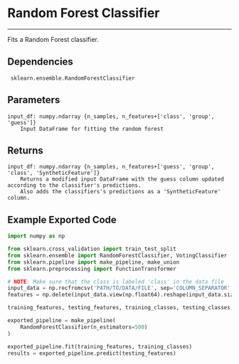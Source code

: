 # Random Forest Classifier
* * *

Fits a Random Forest classifier.

## Dependencies
     sklearn.ensemble.RandomForestClassifier


Parameters
----------
    input_df: numpy.ndarray {n_samples, n_features+['class', 'group', 'guess']}
        Input DataFrame for fitting the random forest

Returns
-------
    input_df: numpy.ndarray {n_samples, n_features+['guess', 'group', 'class', 'SyntheticFeature']}
        Returns a modified input DataFrame with the guess column updated according to the classifier's predictions.
        Also adds the classifiers's predictions as a 'SyntheticFeature' column.


Example Exported Code
---------------------

```Python
import numpy as np

from sklearn.cross_validation import train_test_split
from sklearn.ensemble import RandomForestClassifier, VotingClassifier
from sklearn.pipeline import make_pipeline, make_union
from sklearn.preprocessing import FunctionTransformer

# NOTE: Make sure that the class is labeled 'class' in the data file
input_data = np.recfromcsv('PATH/TO/DATA/FILE', sep='COLUMN_SEPARATOR', dtype=np.float64)
features = np.delete(input_data.view(np.float64).reshape(input_data.size, -1), input_data.dtype.names.index('class'), axis=1)

training_features, testing_features, training_classes, testing_classes =     train_test_split(features, tpot_data['class'], random_state=42)

exported_pipeline = make_pipeline(
    RandomForestClassifier(n_estimators=500)
)

exported_pipeline.fit(training_features, training_classes)
results = exported_pipeline.predict(testing_features)
```

